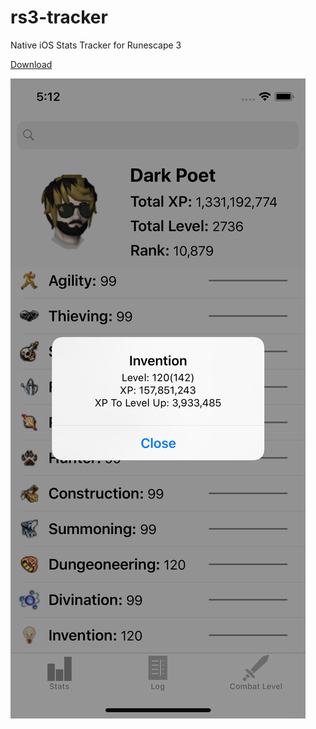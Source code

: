 # rs3-tracker
Native iOS Stats Tracker for Runescape 3

[Download](https://itunes.apple.com/us/app/rs3tracker-runescape-3-stats/id1363751466?ls=1&mt=8)

![Screenshot](App%20Store/Screenshots/iPhone%20X/iPhoneX3.png?raw=true "Application Screenshot")
